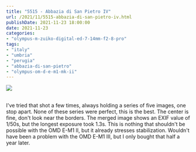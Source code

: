 ```yaml
---
title: "5515 - Abbazia di San Pietro IV"
url: /2021/11/5515-abbazia-di-san-pietro-iv.html
publishDate: 2021-11-23 18:00:00
date: 2021-11-23
categories:
- "olympus-m-zuiko-digital-ed-7-14mm-f2-8-pro"
tags:
- "italy"
- "umbria"
- "perugia"
- "abbazia-di-san-pietro"
- "olympus-om-d-e-m1-mk-ii"
---
```

<div class="container">
<div class="center"><a target="_blank" href="https://d25zfm9zpd7gm5.cloudfront.net/1200x1200/2019/20190902_105818-2-HDR-2_lr.jpg"><img class="webfeedsFeaturedVisual" src="https://d25zfm9zpd7gm5.cloudfront.net/0600x0600/2019/20190902_105818-2-HDR-2_lr.jpg" /></a></div>
</div>
<br />

I've tried that shot a few times, always holding a series of
five images, one stop apart. None of these series were
perfect, this is the best. The center is fine, don't look
near the borders. The merged image shows an EXIF value of
1/50s, but the longest exposure took 1.3s. This is nothing
that shouldn't be possible with the OMD E-M1 II, but it
already stresses stabilization. Wouldn't have been a problem
with the OMD E-M1 III, but I only bought that half a year
later.
